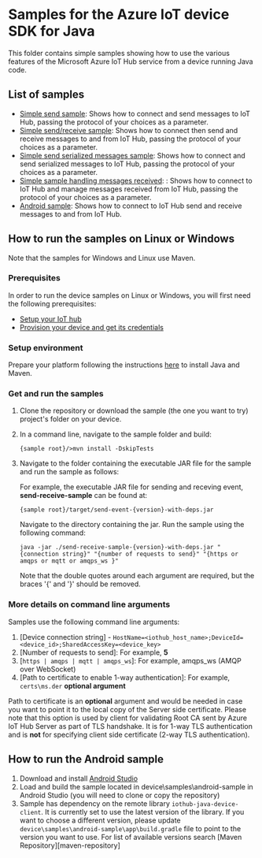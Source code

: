 # Samples for the Azure IoT device SDK for Java

This folder contains simple samples showing how to use the various features of the Microsoft Azure IoT Hub service from a device running Java code.

## List of samples

* [Simple send sample](send-event): Shows how to connect and send messages to IoT Hub, passing the protocol of your choices as a parameter.
* [Simple send/receive sample](send-receive-sample): Shows how to connect then send and receive messages to and from IoT Hub, passing the protocol of your choices as a parameter.
* [Simple send serialized messages sample](send-serialized-event): Shows how to connect and send serialized messages to IoT Hub, passing the protocol of your choices as a parameter.
* [Simple sample handling messages received](handle-messages): : Shows how to connect to IoT Hub and manage messages received from IoT Hub, passing the protocol of your choices as a parameter.
* [Android sample](android-sample): Shows how to connect to IoT Hub send and receive messages to and from IoT Hub.

## How to run the samples on Linux or Windows

Note that the samples for Windows and Linux use Maven.

### Prerequisites
In order to run the device samples on Linux or Windows, you will first need the following prerequisites:
* [Setup your IoT hub][lnk-setup-iot-hub]
* [Provision your device and get its credentials][lnk-manage-iot-hub]

### Setup environment
Prepare your platform following the instructions [here][devbox-setup] to install Java and Maven.

### Get and run the samples
1. Clone the repository or download the sample (the one you want to try) project's folder on your device.
1. In a command line, navigate to the sample folder and build:
	```
	{sample root}/>mvn install -DskipTests
	```
1. Navigate to the folder containing the executable JAR file for the sample and run the sample as follows:

	For example, the executable JAR file for sending and receving event, **send-receive-sample** can be found at:

	```
	{sample root}/target/send-event-{version}-with-deps.jar
	```

	Navigate to the directory containing the jar. Run the sample using the following command:

	```
	java -jar ./send-receive-sample-{version}-with-deps.jar "{connection string}" "{number of requests to send}" "{https or amqps or mqtt or amqps_ws }"
	```

	Note that the double quotes around each argument are required, but the braces '{' and '}' should be removed.

### More details on command line arguments
Samples use the following command line arguments:
1. [Device connection string] - `HostName=<iothub_host_name>;DeviceId=<device_id>;SharedAccessKey=<device_key>`
1. [Number of requests to send]: For example, **5** 
1. [`https | amqps | mqtt | amqps_ws`]: For example, amqps_ws (AMQP over WebSocket)
1. [Path to certificate to enable 1-way authentication]: For example, `certs\ms.der` **optional argument**

Path to certificate is an **optional** argument and would be needed in case you want to point it to the local copy of the Server side certificate. Please note that this option is used by client for validating Root CA sent by Azure IoT Hub Server as part of TLS handshake. It is for 1-way TLS authentication and is **not** for specifying client side certificate (2-way TLS authentication).

## How to run the Android sample
1. Download and install [Android Studio][android-studio]
1. Load and build the sample located in device\samples\android-sample in Android Studio (you will need to clone or copy the repository)
1. Sample has dependency on the remote library `iothub-java-device-client`. It is currently set to use the latest version of the library. If you want to choose a different version, please update `device\samples\android-sample\app\build.gradle` file to point to the version you want to use. For list of available versions search [Maven Repository][maven-repository]


[devbox-setup]: ../../doc/java-devbox-setup.md
[lnk-setup-iot-hub]: https://aka.ms/howtocreateazureiothub
[lnk-manage-iot-hub]: https://aka.ms/manageiothub
[android-studio]: https://developer.android.com/studio/index.html
